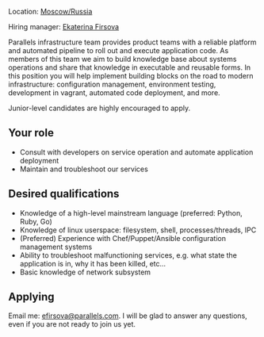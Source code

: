 Location: [Moscow/Russia](https://www.google.ru/maps/place/Snezhnaya+ul.,+26,+Moskva,+129323/@55.855127,37.651034,17z/data=!3m1!4b1!4m2!3m1!1s0x46b536945961989b:0x9ade206868b3c11b?hl=en)

Hiring manager: [Ekaterina Firsova](mailto:efirsova@parallels.com)


Parallels infrastructure team provides product teams with a reliable platform and automated pipeline to roll out and execute application code. As members of this team we aim to build knowledge base about systems operations and share that knowledge in executable and reusable forms. In this position you will help implement building blocks on the road to modern infrastructure: configuration management, environment testing, development in vagrant, automated code deployment, and more.

Junior-level candidates are highly encouraged to apply.

## Your role ##
- Consult with developers on service operation and automate application deployment
- Maintain and troubleshoot our services

## Desired qualifications ##
- Knowledge of a high-level mainstream language (preferred: Python, Ruby, Go)
- Knowledge of linux userspace: filesystem, shell, processes/threads, IPC
- (Preferred) Experience with Chef/Puppet/Ansible configuration management systems
- Ability to troubleshoot malfunctioning services, e.g. what state the application is in, why it has been killed, etc...
- Basic knowledge of network subsystem

## Applying ##

Email me: [efirsova@parallels.com](mailto:efirsova@parallels.com).
I will be glad to answer any questions, even if you are not ready to join us yet.
